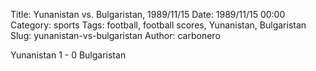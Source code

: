 Title: Yunanistan vs. Bulgaristan, 1989/11/15
Date: 1989/11/15 00:00
Category: sports
Tags: football, football scores, Yunanistan, Bulgaristan
Slug: yunanistan-vs-bulgaristan
Author: carbonero


Yunanistan 1 - 0 Bulgaristan
